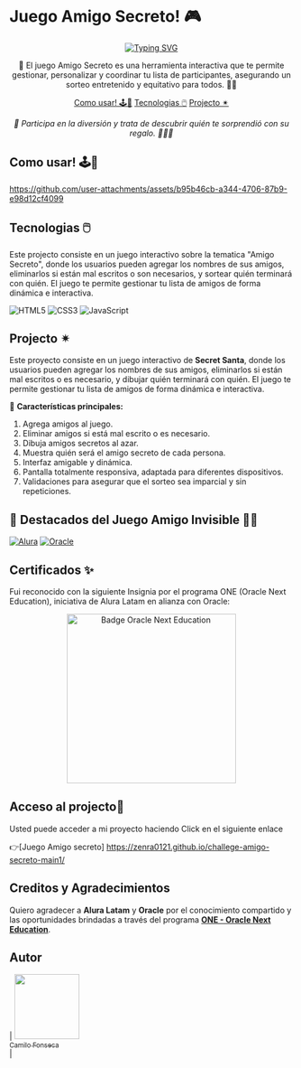# Juego Amigo Secreto! 🎮

<div align="center">
  <a href="https://git.io/typing-svg">
    <img src="https://readme-typing-svg.demolab.com?font=Fira+Code&pause=1000&color=238636&center=true&vCenter=true&repeat=true&width=435&lines=Juego+Amigo+Secreto!+🎁" alt="Typing SVG" />
  </a>
</div>
<p align="center"> 
  🎁 El juego Amigo Secreto es una herramienta interactiva que te permite gestionar, personalizar y coordinar tu lista de participantes, asegurando un sorteo entretenido y equitativo para todos. 🤝🎉
</p> 

<p align="center">
  <a href="#-como-usar">Como usar! 🕹️🎲</a>
  <a href="#-tecnologias">Tecnologias 🖱️</a>
  <a href="#-proyecto">Projecto ✴︎</a>
</p>

<p align="center">
  <i>🎉 Participa en la diversión y trata de descubrir quién te sorprendió con su regalo. 🤔🎁✨</i>
</p>

## Como usar! 🕹️🎲

https://github.com/user-attachments/assets/b95b46cb-a344-4706-87b9-e98d12cf4099

## Tecnologias 🖱️

Este projecto consiste en un juego interactivo sobre la tematica "Amigo Secreto", donde los usuarios pueden agregar los nombres de sus amigos, eliminarlos si están mal escritos o son necesarios, y sortear quién terminará con quién. El juego te permite gestionar tu lista de amigos de forma dinámica e interactiva.

![HTML5](https://img.shields.io/badge/HTML5-E34F26?style=for-the-badge&logo=html5&logoColor=white)
![CSS3](https://img.shields.io/badge/CSS3-1572B6?style=for-the-badge&logo=css3&logoColor=white)
![JavaScript](https://img.shields.io/badge/JavaScript-F7DF1E?style=for-the-badge&logo=javascript&logoColor=black)

##  Projecto ✴︎

Este proyecto consiste en un juego interactivo de **Secret Santa**, donde los usuarios pueden agregar los nombres de sus amigos, eliminarlos si están mal escritos o es necesario, y dibujar quién terminará con quién. El juego te permite gestionar tu lista de amigos de forma dinámica e interactiva.

🎯 **Características principales:**
1. Agrega amigos al juego.
2. Eliminar amigos si está mal escrito o es necesario.
3. Dibuja amigos secretos al azar.
4. Muestra quién será el amigo secreto de cada persona.
5. Interfaz amigable y dinámica.
6. Pantalla totalmente responsiva, adaptada para diferentes dispositivos.
7. Validaciones para asegurar que el sorteo sea imparcial y sin repeticiones.

## 🌟 Destacados del Juego Amigo Invisible 🎁✨

[![Alura](https://img.shields.io/badge/Alura-0073CE?style=for-the-badge&logoColor=white)](https://www.alura.com.br/)
[![Oracle](https://img.shields.io/badge/Oracle-FF0000?style=for-the-badge&logoColor=white)](https://www.oracle.com/br/)

## Certificados ✨

Fui reconocido con la siguiente Insignia por el programa ONE (Oracle Next Education), iniciativa de Alura Latam en alianza con Oracle:
<p align= "center">
 <img src="https://github.com/user-attachments/assets/1f3f492c-dd14-46aa-9a62-4d4ad3ded31d" alt="Badge Oracle Next Education" width="300">
</p>

## Acceso al projecto📲

Usted puede acceder a mi proyecto haciendo Click en el siguiente enlace

👉[Juego Amigo secreto] https://zenra0121.github.io/challege-amigo-secreto-main1/

## Creditos y Agradecimientos

Quiero agradecer a **Alura Latam** y **Oracle** por el conocimiento compartido y las oportunidades brindadas a través del programa **<a href="https://www.oracle.com/br/education/oracle-next-education/">ONE - Oracle Next Education</a>**.

## Autor 

| [<img loading="Lazy" src="https://github.com/user-attachments/assets/e9a96f40-ae8c-49d3-8499-3312c8e7f892" width="115"><br><sub>Camilo Fonseca</br>
](https://github.com/Zenra0121) |




